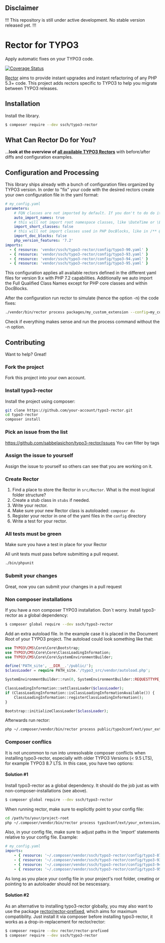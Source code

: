 ## Disclaimer

!!! This repository is still under active development. No stable version released yet. !!!

# Rector for TYPO3

Apply automatic fixes on your TYPO3 code.

[![Coverage Status](https://img.shields.io/coveralls/sabbelasichon/typo3-rector/master.svg?style=flat-square)](https://coveralls.io/github/sabbelasichon/typo3-rector?branch=master)

[Rector](https://getrector.org/) aims to provide instant upgrades and instant refactoring of any PHP 5.3+ code. This project adds rectors specific to TYPO3 to help you migrate between TYPO3 releases.

## Installation

Install the library.

```bash
$ composer require --dev ssch/typo3-rector
```

## What Can Rector Do for You?

...**look at the overview of [all available TYPO3 Rectors](/docs/all_rectors_overview.md)** with before/after diffs and configuration examples.

## Configuration and Processing

This library ships already with a bunch of configuration files organized by TYPO3 version.
In order to "fix" your code with the desired rectors create your own configuration file in the yaml format:

```yaml
# my_config.yaml
parameters:
    # FQN classes are not imported by default. If you don't to do do it manually after every Rector run, enable it by:
    auto_import_names: true
    # this will not import root namespace classes, like \DateTime or \Exception
    import_short_classes: false
    # this will not import classes used in PHP DocBlocks, like in /** @var \Some\Class */
    import_doc_blocks: false
    php_version_features: '7.2'
imports:
  - { resource: 'vendor/ssch/typo3-rector/config/typo3-90.yaml' }
  - { resource: 'vendor/ssch/typo3-rector/config/typo3-93.yaml' }
  - { resource: 'vendor/ssch/typo3-rector/config/typo3-94.yaml' }
  - { resource: 'vendor/ssch/typo3-rector/config/typo3-95.yaml' }
```

This configuration applies all available rectors defined in the different yaml files for version 9.x with PHP 7.2 capabilities.
Additionally we auto import the Full Qualified Class Names except for PHP core classes and within DocBlocks.

After the configuration run rector to simulate (hence the option -n) the code fixes:

```bash
./vendor/bin/rector process packages/my_custom_extension --config=my_config.yaml -n
```

Check if everything makes sense and run the process command without the -n option.

## Contributing

Want to help? Great!

### Fork the project

Fork this project into your own account.

### Install typo3-rector

Install the project using composer:
```bash
git clone https://github.com/your-account/typo3-rector.git
cd typo3-rector
composer install
```

### Pick an issue from the list

https://github.com/sabbelasichon/typo3-rector/issues You can filter by tags

### Assign the issue to yourself

Assign the issue to yourself so others can see that you are working on it.

### Create Rector

1. Find a place to store the Rector in `src/Rector`. What is the most logical folder structure?
2. Create a stub class in `stubs` if needed.
3. Write your rector.
4. Make sure your new Rector class is autoloaded: `composer du`
5. Register your rector in one of the yaml files in the `config` directory
6. Write a test for your rector.

### All tests must be green
Make sure you have a test in place for your Rector

All unit tests must pass before submitting a pull request.

```bash
./bin/phpunit
```

### Submit your changes

Great, now you can submit your changes in a pull request

### Non composer installations ###

If you have a non composer TYPO3 installation. Don´t worry.
Install typo3-rector as a global dependency:

```bash
$ composer global require --dev ssch/typo3-rector
```

Add an extra autoload file. In the example case it is placed in the Document Root of your TYPO3 project.
The autoload could look something like that:

```php
use TYPO3\CMS\Core\Core\Bootstrap;
use TYPO3\CMS\Core\Core\ClassLoadingInformation;
use TYPO3\CMS\Core\Core\SystemEnvironmentBuilder;

define('PATH_site', __DIR__.'/public/');
$classLoader = require PATH_site.'/typo3_src/vendor/autoload.php';

SystemEnvironmentBuilder::run(0, SystemEnvironmentBuilder::REQUESTTYPE_CLI);

ClassLoadingInformation::setClassLoader($classLoader);
if (ClassLoadingInformation::isClassLoadingInformationAvailable()) {
    ClassLoadingInformation::registerClassLoadingInformation();
}

Bootstrap::initializeClassLoader($classLoader);
```

Afterwards run rector:

```bash
php ~/.composer/vendor/bin/rector process public/typo3conf/ext/your_extension/  -c .rector/config.yaml -n --autoload-file autoload.php
```

### Composer conflics ###
It is not uncommon to run into unresolvable composer conflicts when installing typo3-rector, especially with older TYPO3 Versions (< 9.5 LTS), for example TYPO3 8.7 LTS. In this case, you have two options:

#### Solution #1 ####

Install typo3-rector as a global dependency. It should do the job just as with non-composer-installations (see above).

```bash
$ composer global require --dev ssch/typo3-rector
```

When running rector, make sure to explicitly point to your config file:
```bash
cd /path/to/your/project-root
php ~/.composer/vendor/bin/rector process typo3conf/ext/your_extension/ --config my_config.yaml
```

Also, in your config file, make sure to adjust paths in the 'import' statements relative to your config file. Example:
```yaml
# my_config.yaml
imports:
    - { resource: '~/.composer/vendor/ssch/typo3-rector/config/typo3-87.yaml' }
    - { resource: '~/.composer/vendor/ssch/typo3-rector/config/typo3-93.yaml' }
    - { resource: '~/.composer/vendor/ssch/typo3-rector/config/typo3-94.yaml' }
    - { resource: '~/.composer/vendor/ssch/typo3-rector/config/typo3-95.yaml' }

```
As long as you place your config file in your project's root folder, creating or pointing to an autoloader should not be nescessary.

#### Solution #2 ####

As an alternative to installing typo3-rector globally, you may also want to use the package [rector/rector-prefixed](https://github.com/rectorphp/rector-prefixed), which aims for maximum compatibility. Just install it via composer before installing typo3-rector, it works as a drop-in-replacement for rector/rector:

```bash
$ composer require --dev rector/rector-prefixed
$ composer require --dev ssch/typo3-rector
```


